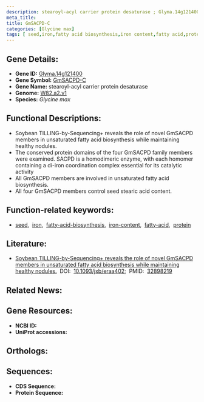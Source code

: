 ```yaml
---
description: stearoyl-acyl carrier protein desaturase ; Glyma.14g121400 ; Glycine max
meta_title:
title: GmSACPD-C
categories: [Glycine max]
tags: [ seed,iron,fatty acid biosynthesis,iron content,fatty acid,protein ]
---
```


## Gene Details:
- **Gene ID:** [Glyma.14g121400]()
- **Gene Symbol:** <u>GmSACPD-C</u>
- **Gene Name:** stearoyl-acyl carrier protein desaturase
- **Genome:** [W82.a2.v1]()
- **Species:** *Glycine max*

## Functional Descriptions:
   - Soybean TILLING-by-Sequencing+ reveals the role of novel GmSACPD members in unsaturated fatty acid biosynthesis while maintaining healthy nodules.
   - The conserved protein domains of the four GmSACPD family members were examined. SACPD is a homodimeric enzyme, with each homomer containing a di-iron coordination complex essential for its catalytic activity
   - All GmSACPD members are involved in unsaturated fatty acid biosynthesis.
   - All four GmSACPD members control seed stearic acid content.

## Function-related keywords:
   - [seed](/tags/seed/),&nbsp;&nbsp;[iron](/tags/iron/),&nbsp;&nbsp;[fatty-acid-biosynthesis](/tags/fatty-acid-biosynthesis/),&nbsp;&nbsp;[iron-content](/tags/iron-content/),&nbsp;&nbsp;[fatty-acid](/tags/fatty-acid/),&nbsp;&nbsp;[protein](/tags/protein/)

## Literature:
   - [Soybean TILLING-by-Sequencing+ reveals the role of novel GmSACPD members in unsaturated fatty acid biosynthesis while maintaining healthy nodules.](https://doi.org/10.1093/jxb/eraa402)&nbsp;&nbsp;DOI:&nbsp;&nbsp;[10.1093/jxb/eraa402](https://doi.org/10.1093/jxb/eraa402);&nbsp;&nbsp;PMID:&nbsp;&nbsp;[32898219](https://pubmed.ncbi.nlm.nih.gov/32898219/)

## Related News:

## Gene Resources:
- **NCBI ID:**  [](https://www.ncbi.nlm.nih.gov/gene/?term=)
- **UniProt accessions:**  [](https://www.uniprot.org/uniprotkb//entry)

## Orthologs:

## Sequences:
- **CDS Sequence:**
- **Protein Sequence:**
